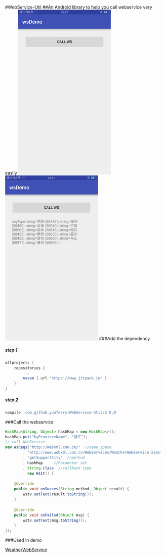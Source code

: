 #WebService-Util
##An Android library to help you call webservice very easily
<img src="pic/1.png" width = "300" />
<img src="pic/2.png" width = "300" />
###Add the dependency
##### step 1
```gradle
allprojects {
	repositories {
		...
		maven { url "https://www.jitpack.io" }
	}
}
```
##### step 2
```gradle
compile 'com.github.yunTerry:WebService-Util:2.0.0'
```

###Call the webservice
```java
HashMap<String, Object> hashMap = new HashMap<>();
hashMap.put("byProvinceName", "浙江");
// call WebService
new WsReqs("http://WebXml.com.cn/"  //name_space
        , "http://www.webxml.com.cn/WebServices/WeatherWebService.asmx"  //url
        , "getSupportCity"  //method
        , hashMap     //Parameter set
        , String.class  //callback type
        , new WsIt() {
        
    @Override
    public void onSucces(String method, Object result) {
        wstv.setText(result.toString());
    }

    @Override
    public void onFailed(Object msg) {
        wstv.setText(msg.toString());
    }
});
```
###Used in demo

[WeatherWebService](http://www.webxml.com.cn/WebServices/WeatherWebService.asmx)
